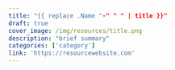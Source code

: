 ```yaml
---
title: "{{ replace .Name "-" " " | title }}"
draft: true
cover_image: /img/resources/title.png
description: "brief summary"
categories: ['category']
link: 'https://resourcewebsite.com'
---
```

